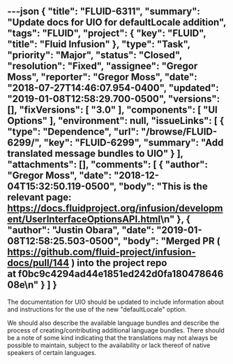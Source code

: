 ---json
{
  "title": "FLUID-6311",
  "summary": "Update docs for UIO for defaultLocale addition",
  "tags": "FLUID",
  "project": {
    "key": "FLUID",
    "title": "Fluid Infusion"
  },
  "type": "Task",
  "priority": "Major",
  "status": "Closed",
  "resolution": "Fixed",
  "assignee": "Gregor Moss",
  "reporter": "Gregor Moss",
  "date": "2018-07-27T14:46:07.954-0400",
  "updated": "2019-01-08T12:58:29.700-0500",
  "versions": [],
  "fixVersions": [
    "3.0"
  ],
  "components": [
    "UI Options"
  ],
  "environment": null,
  "issueLinks": [
    {
      "type": "Dependence",
      "url": "/browse/FLUID-6299/",
      "key": "FLUID-6299",
      "summary": "Add translated message bundles to UIO"
    }
  ],
  "attachments": [],
  "comments": [
    {
      "author": "Gregor Moss",
      "date": "2018-12-04T15:32:50.119-0500",
      "body": "This is the relevant page: <https://docs.fluidproject.org/infusion/development/UserInterfaceOptionsAPI.html>\n"
    },
    {
      "author": "Justin Obara",
      "date": "2019-01-08T12:58:25.503-0500",
      "body": "Merged PR ( <https://github.com/fluid-project/infusion-docs/pull/144> ) into the project repo at f0bc9c4294ad44e1851ed242d0fa18047864608e\n"
    }
  ]
}
---
The documentation for UIO should be updated to include information about and instructions for the use of the new "defaultLocale" option.

We should also describe the available language bundles and describe the process of creating/contributing additional language bundles. There should be a note of some kind indicating that the translations may not always be possible to maintain, subject to the availability or lack thereof of native speakers of certain languages.

        